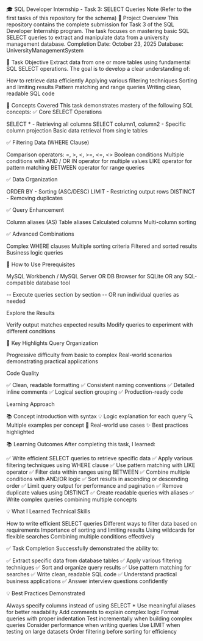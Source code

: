 🎓 SQL Developer Internship - Task 3: SELECT Queries
Note (Refer to the first tasks of this repository for the schema)
🎯 Project Overview
This repository contains the complete submission for Task 3 of the SQL Developer Internship program. The task focuses on mastering basic SQL SELECT queries to extract and manipulate data from a university management database.
Completion Date: October 23, 2025
Database: UniversityManagementSystem

🎯 Task Objective
Extract data from one or more tables using fundamental SQL SELECT operations.
The goal is to develop a clear understanding of:

How to retrieve data efficiently
Applying various filtering techniques
Sorting and limiting results
Pattern matching and range queries
Writing clean, readable SQL code


🔧 Concepts Covered
This task demonstrates mastery of the following SQL concepts:
✅ Core SELECT Operations

SELECT * - Retrieving all columns
SELECT column1, column2 - Specific column projection
Basic data retrieval from single tables

✅ Filtering Data (WHERE Clause)

Comparison operators: =, >, <, >=, <=, <>
Boolean conditions
Multiple conditions with AND / OR
IN operator for multiple values
LIKE operator for pattern matching
BETWEEN operator for range queries

✅ Data Organization

ORDER BY - Sorting (ASC/DESC)
LIMIT - Restricting output rows
DISTINCT - Removing duplicates

✅ Query Enhancement

Column aliases (AS)
Table aliases
Calculated columns
Multi-column sorting

✅ Advanced Combinations

Complex WHERE clauses
Multiple sorting criteria
Filtered and sorted results
Business logic queries


🚀 How to Use
Prerequisites

MySQL Workbench / MySQL Server
OR DB Browser for SQLite
OR any SQL-compatible database tool




   -- Execute queries section by section
   -- OR run individual queries as needed

Explore the Results

Verify output matches expected results
Modify queries to experiment with different conditions




🌟 Key Highlights
Query Organization

Progressive difficulty from basic to complex
Real-world scenarios demonstrating practical applications

Code Quality

✅ Clean, readable formatting
✅ Consistent naming conventions
✅ Detailed inline comments
✅ Logical section grouping
✅ Production-ready code

Learning Approach

📚 Concept introduction with syntax
💡 Logic explanation for each query
🔍 Multiple examples per concept
🎯 Real-world use cases
✨ Best practices highlighted


📚 Learning Outcomes
After completing this task, I learned:

✅ Write efficient SELECT queries to retrieve specific data
✅ Apply various filtering techniques using WHERE clause
✅ Use pattern matching with LIKE operator
✅ Filter data within ranges using BETWEEN
✅ Combine multiple conditions with AND/OR logic
✅ Sort results in ascending or descending order
✅ Limit query output for performance and pagination
✅ Remove duplicate values using DISTINCT
✅ Create readable queries with aliases
✅ Write complex queries combining multiple concepts

💡 What I Learned
Technical Skills

How to write efficient SELECT queries
Different ways to filter data based on requirements
Importance of sorting and limiting results
Using wildcards for flexible searches
Combining multiple conditions effectively

✅ Task Completion
Successfully demonstrated the ability to:

✅ Extract specific data from database tables
✅ Apply various filtering techniques
✅ Sort and organize query results
✅ Use pattern matching for searches
✅ Write clean, readable SQL code
✅ Understand practical business applications
✅ Answer interview questions confidently


💡 Best Practices Demonstrated

Always specify columns instead of using SELECT *
Use meaningful aliases for better readability
Add comments to explain complex logic
Format queries with proper indentation
Test incrementally when building complex queries
Consider performance when writing queries
Use LIMIT when testing on large datasets
Order filtering before sorting for efficiency
